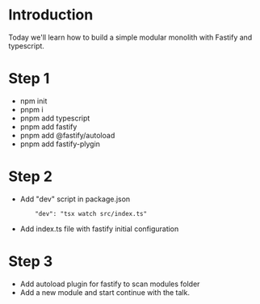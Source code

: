 # Introduction
Today we'll learn how to build a simple modular monolith with Fastify and typescript.

# Step 1
- npm init
- pnpm i
- pnpm add typescript
- pnpm add fastify
- pnpm add @fastify/autoload
- pnpm add fastify-plygin

# Step 2
- Add "dev" script in package.json
    ```
        "dev": "tsx watch src/index.ts"
    ```
- Add index.ts file with fastify initial configuration

# Step 3
- Add autoload plugin for fastify to scan modules folder
- Add a new module and start continue with the talk.
